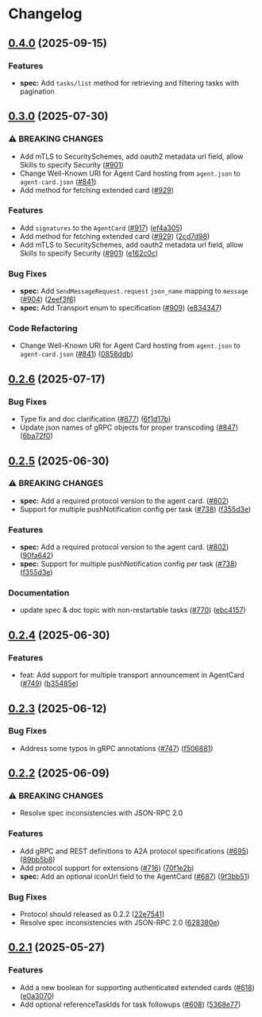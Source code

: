 # Changelog

## [0.4.0](https://github.com/a2aproject/A2A/compare/v0.3.0...v0.4.0) (2025-09-15)

### Features

* **spec:** Add `tasks/list` method for retrieving and filtering tasks with pagination

## [0.3.0](https://github.com/a2aproject/A2A/compare/v0.2.6...v0.3.0) (2025-07-30)


### ⚠ BREAKING CHANGES

* Add mTLS to SecuritySchemes, add oauth2 metadata url field, allow Skills to specify Security ([#901](https://github.com/a2aproject/A2A/issues/901))
* Change Well-Known URI for Agent Card hosting from `agent.json` to `agent-card.json` ([#841](https://github.com/a2aproject/A2A/issues/841))
* Add method for fetching extended card ([#929](https://github.com/a2aproject/A2A/issues/929))

### Features

* Add `signatures` to the `AgentCard` ([#917](https://github.com/a2aproject/A2A/issues/917)) ([ef4a305](https://github.com/a2aproject/A2A/commit/ef4a30505381e99b20103724cabef024389bacef))
* Add method for fetching extended card ([#929](https://github.com/a2aproject/A2A/issues/929)) ([2cd7d98](https://github.com/a2aproject/A2A/commit/2cd7d98bc8566601b9a18ca8afe92a0b4d203248))
* Add mTLS to SecuritySchemes, add oauth2 metadata url field, allow Skills to specify Security ([#901](https://github.com/a2aproject/A2A/issues/901)) ([e162c0c](https://github.com/a2aproject/A2A/commit/e162c0c6c4f609d2f4eef9042466d176ec75ebda))


### Bug Fixes

* **spec:** Add `SendMessageRequest.request` `json_name` mapping to `message` ([#904](https://github.com/a2aproject/A2A/issues/904)) ([2eef3f6](https://github.com/a2aproject/A2A/commit/2eef3f6113851e690cee70a1b1643e1ffd6d2a60))
* **spec:** Add Transport enum to specification ([#909](https://github.com/a2aproject/A2A/issues/909)) ([e834347](https://github.com/a2aproject/A2A/commit/e834347c279186d9d7873b352298e8b19737dd5a))


### Code Refactoring

* Change Well-Known URI for Agent Card hosting from `agent.json` to `agent-card.json` ([#841](https://github.com/a2aproject/A2A/issues/841)) ([0858ddb](https://github.com/a2aproject/A2A/commit/0858ddb884dc4671681fd819648dfd697176abb3))

## [0.2.6](https://github.com/a2aproject/A2A/compare/v0.2.5...v0.2.6) (2025-07-17)


### Bug Fixes

* Type fix and doc clarification ([#877](https://github.com/a2aproject/A2A/issues/877)) ([6f1d17b](https://github.com/a2aproject/A2A/commit/6f1d17ba806c32f2b6fbe465be93ec13bfe7d83c))
* Update json names of gRPC objects for proper transcoding  ([#847](https://github.com/a2aproject/A2A/issues/847)) ([6ba72f0](https://github.com/a2aproject/A2A/commit/6ba72f0d51c2e3d0728f84e9743b6d0e88730b51))

## [0.2.5](https://github.com/a2aproject/A2A/compare/v0.2.4...v0.2.5) (2025-06-30)


### ⚠ BREAKING CHANGES

* **spec:** Add a required protocol version to the agent card. ([#802](https://github.com/a2aproject/A2A/issues/802))
* Support for multiple pushNotification config per task ([#738](https://github.com/a2aproject/A2A/issues/738)) ([f355d3e](https://github.com/a2aproject/A2A/commit/f355d3e922de61ba97873fe2989a8987fc89eec2))


### Features

* **spec:** Add a required protocol version to the agent card. ([#802](https://github.com/a2aproject/A2A/issues/802)) ([90fa642](https://github.com/a2aproject/A2A/commit/90fa64209498948b329a7b2ac6ec38942369157a))
* **spec:** Support for multiple pushNotification config per task ([#738](https://github.com/a2aproject/A2A/issues/738)) ([f355d3e](https://github.com/a2aproject/A2A/commit/f355d3e922de61ba97873fe2989a8987fc89eec2))


### Documentation

* update spec & doc topic with non-restartable tasks ([#770](https://github.com/a2aproject/A2A/issues/770)) ([ebc4157](https://github.com/a2aproject/A2A/commit/ebc4157ca87ae08d1c55e38e522a1a17201f2854))

## [0.2.4](https://github.com/a2aproject/A2A/compare/v0.2.3...v0.2.4) (2025-06-30)


### Features

* feat: Add support for multiple transport announcement in AgentCard ([#749](https://github.com/a2aproject/A2A/issues/749)) ([b35485e](https://github.com/a2aproject/A2A/commit/b35485e02e796d15232dec01acfab93fc858c3ec))

## [0.2.3](https://github.com/a2aproject/A2A/compare/v0.2.2...v0.2.3) (2025-06-12)


### Bug Fixes

* Address some typos in gRPC annotations ([#747](https://github.com/a2aproject/A2A/issues/747)) ([f506881](https://github.com/a2aproject/A2A/commit/f506881c9b8ff0632d7c7107d5c426646ae31592))

## [0.2.2](https://github.com/a2aproject/A2A/compare/v0.2.1...v0.2.2) (2025-06-09)


### ⚠ BREAKING CHANGES

* Resolve spec inconsistencies with JSON-RPC 2.0

### Features

* Add gRPC and REST definitions to A2A protocol specifications ([#695](https://github.com/a2aproject/A2A/issues/695)) ([89bb5b8](https://github.com/a2aproject/A2A/commit/89bb5b82438b74ff7bb0fafbe335db7100a0ac57))
* Add protocol support for extensions ([#716](https://github.com/a2aproject/A2A/issues/716)) ([70f1e2b](https://github.com/a2aproject/A2A/commit/70f1e2b0c68a3631888091ce9460a9f7fbfbdff2))
* **spec:** Add an optional iconUrl field to the AgentCard ([#687](https://github.com/a2aproject/A2A/issues/687)) ([9f3bb51](https://github.com/a2aproject/A2A/commit/9f3bb51257f008bd878d85e00ec5e88357016039))


### Bug Fixes

* Protocol should released as 0.2.2 ([22e7541](https://github.com/a2aproject/A2A/commit/22e7541be082c4f0845ff7fa044992cda05b437e))
* Resolve spec inconsistencies with JSON-RPC 2.0 ([628380e](https://github.com/a2aproject/A2A/commit/628380e7e392bc8f1778ae991d4719bd787c17a9))

## [0.2.1](https://github.com/a2aproject/A2A/compare/v0.2.0...v0.2.1) (2025-05-27)

### Features

* Add a new boolean for supporting authenticated extended cards ([#618](https://github.com/a2aproject/A2A/issues/618)) ([e0a3070](https://github.com/a2aproject/A2A/commit/e0a3070fc289110d43faf2e91b4ffe3c29ef81da))
* Add optional referenceTaskIds for task followups ([#608](https://github.com/a2aproject/A2A/issues/608)) ([5368e77](https://github.com/a2aproject/A2A/commit/5368e7728cb523caf1a9218fda0b1646325f524b))
